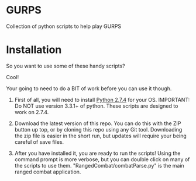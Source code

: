 GURPS
=====

Collection of python scripts to help play GURPS

Installation 
============

So you want to use some of these handy scripts? 

Cool! 

Your going to need to do a BIT of work before you can use it though. 

1) First of all, you will need to install [Python 2.7.4][1] for your OS. IMPORTANT: Do NOT use version 3.3.1+ of python. These scripts are designed to work on 2.7.4.

2) Download the latest version of this repo. You can do this with the ZIP button up top, or by cloning this repo using any Git tool. Downloading the zip file is easier in the short run, but updates will require your being careful of save files. 

3) After you have installed it, you are ready to run the scripts! Using the command prompt is more verbose, but you can doulble click on many of the scripts to use them. "RangedCombat/combatParse.py" is the main ranged combat application. 

[1]: http://www.python.org/download/